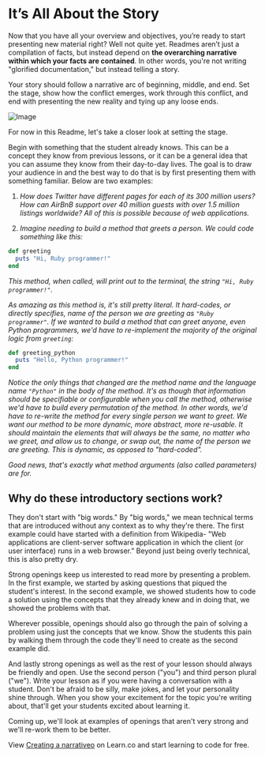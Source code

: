 
# It’s All About the Story

Now that you have all your overview and objectives, you’re ready to start presenting new material right? Well not quite yet. Readmes aren’t just a compilation of facts, but instead depend on **the overarching narrative within which your facts are contained**. In other words, you're not writing  "glorified documentation," but instead telling a story.

Your story should follow a narrative arc of beginning, middle, and end. Set the stage, show how the conflict emerges, work through this conflict, and end with presenting the new reality and tying up any loose ends.

![Image](http://farm3.static.flickr.com/2388/2387371826_509e4d0f06_o.png)

For now in this Readme, let's take a closer look at setting the stage. 

Begin with something that the student already knows. This can be a concept they know from previous lessons, or it can be a general idea that you can assume they know from their day-to-day lives. The goal is to draw your audience in and the best way to do that is by first presenting them with something familiar.  Below are two examples:

1) *How does Twitter have different pages for each of its 300 million users? How can AirBnB support over 40 million guests with over 1.5 million listings worldwide? All of this is possible because of web applications.*

2) *Imagine needing to build a method that greets a person. We could code something like this:*

```ruby
def greeting
  puts "Hi, Ruby programmer!"
end
```

*This method, when called, will print out to the terminal, the string `"Hi, Ruby programmer!"`.*

*As amazing as this method is, it's still pretty literal. It hard-codes, or directly specifies, name of the person we are greeting as `"Ruby programmer"`.* *If we wanted to build a method that can greet anyone, even Python programmers, we'd have to re-implement the majority of the original logic from `greeting`:*

```ruby
def greeting_python
  puts "Hello, Python programmer!"
end
```

*Notice the only things that changed are the method name and the language name `"Python"` in the body of the method. It's as though that information should be specifiable or configurable when you call the method, otherwise we'd have to build every permutation of the method. In other words, we'd have to re-write the method for every single person we want to greet. We want our method to be more dynamic, more abstract, more re-usable. It should maintain the elements that will always be the same, no matter who we greet, and allow us to change, or swap out, the name of the person we are greeting. This is dynamic, as opposed to "hard-coded".*

*Good news, that's exactly what method arguments (also called parameters) are for.*

## Why do these introductory sections work? 

They don't start with "big words." By "big words," we mean technical terms that are introduced without any context as to why they're there. The first example could have started with a definition from Wikipedia- "Web applications are client-server software application in which the client (or user interface) runs in a web browser." Beyond just being overly technical, this is also pretty dry. 

Strong openings keep us interested to read more by presenting a problem. In the first example, we started by asking questions that piqued the student's interest. In the second example, we showed students how to code a solution using the concepts that they already knew and in doing that, we showed the problems with that. 

Wherever possible, openings should also go through the pain of solving a problem using just the concepts that we know. Show the students this pain by walking them through the code they'll need to create as the second example did. 

And lastly strong openings as well as the rest of your lesson should always be friendly and open. Use the second person ("you") and third person plural ("we"). Write your lesson as if you were having a conversation with a student. Don't be afraid to be silly, make jokes, and let your personality shine through. When you show your excitement for the topic you're writing about, that'll get your students excited about learning it. 

Coming up, we'll look at examples of openings that aren't very strong and we'll re-work them to be better. 

View <a href='https://learn.co/lessons/creating-a-narrative' data-visibility='hidden'>Creating a narrativeo</a> on Learn.co and start learning to code for free.
